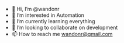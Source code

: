 - 👋 Hi, I’m @wandonr
- 👀 I’m interested in Automation
- 🌱 I’m currently learning everything
- 💞️ I’m looking to collaborate on development
- 📫 How to reach me wandonr@gmail.com

<!---
wandonr/wandonr is a ✨ special ✨ repository because its `README.md` (this file) appears on your GitHub profile.
You can click the Preview link to take a look at your changes.
--->
